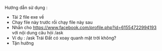 Hướng dẫn sử dụng :
- Tải 2 file exe về
- Chạy file này trước rồi chạy file này sau
- Nhắn cho https://www.facebook.com/profile.php?id=61554722994193 với nội dung câu hỏi /ask
- Ví dụ : /ask Trái Đất có xoay quanh mặt trời không?
- Tận hưởng
